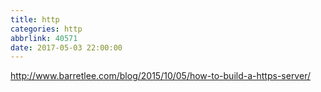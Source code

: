 ```yaml
---
title: http
categories: http
abbrlink: 40571
date: 2017-05-03 22:00:00
---
```

http://www.barretlee.com/blog/2015/10/05/how-to-build-a-https-server/

#
